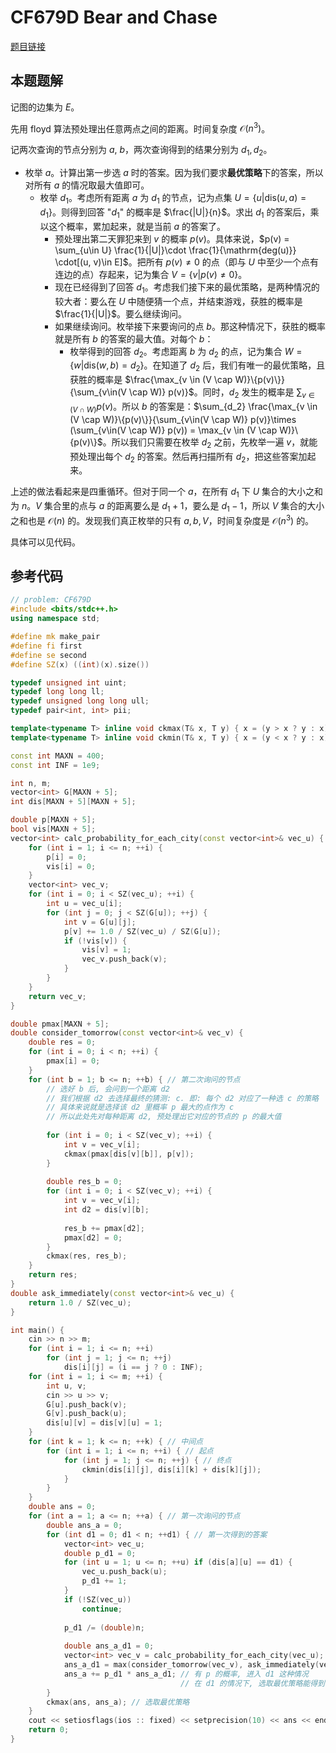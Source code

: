 # CF679D Bear and Chase

[题目链接](https://codeforces.com/contest/679/problem/D)

## 本题题解

记图的边集为 $E$。

先用 floyd 算法预处理出任意两点之间的距离。时间复杂度 $\mathcal{O}(n^3)$。

记两次查询的节点分别为 $a$, $b$，两次查询得到的结果分别为 $d_1, d_2$。

- 枚举 $a$。计算出第一步选 $a$ 时的答案。因为我们要求**最优策略**下的答案，所以对所有 $a$ 的情况取最大值即可。
  - 枚举 $d_1$。考虑所有距离 $a$ 为 $d_1$ 的节点，记为点集 $U = \{u | \mathrm{dis}(u, a) = d_1\}$。则得到回答 "$d_1$" 的概率是 $\frac{|U|}{n}$。求出 $d_1$ 的答案后，乘以这个概率，累加起来，就是当前 $a$ 的答案了。
    - 预处理出第二天罪犯来到 $v$ 的概率 $p(v)$。具体来说，$p(v) = \sum_{u\in U} \frac{1}{|U|}\cdot \frac{1}{\mathrm{deg(u)}} \cdot[(u, v)\in E]$。把所有 $p(v)\neq 0$ 的点（即与 $U$ 中至少一个点有连边的点）存起来，记为集合 $V = \{v | p(v)\neq 0\}$。
    - 现在已经得到了回答 $d_1$。考虑我们接下来的最优策略，是两种情况的较大者：要么在 $U$ 中随便猜一个点，并结束游戏，获胜的概率是 $\frac{1}{|U|}$。要么继续询问。
    - 如果继续询问。枚举接下来要询问的点 $b$。那这种情况下，获胜的概率就是所有 $b$ 的答案的最大值。对每个 $b$：
      - 枚举得到的回答 $d_2$。考虑距离 $b$ 为 $d_2$ 的点，记为集合 $W = \{w | \mathrm{dis}(w, b) = d_2\}$。在知道了 $d_2$ 后，我们有唯一的最优策略，且获胜的概率是 $\frac{\max_{v \in (V \cap W)}\{p(v)\}}{\sum_{v\in(V \cap W)} p(v)}$。同时，$d_2$ 发生的概率是 $\sum_{v\in(V \cap W)} p(v)$。所以 $b$ 的答案是：$\sum_{d_2} \frac{\max_{v \in (V \cap W)}\{p(v)\}}{\sum_{v\in(V \cap W)} p(v)}\times (\sum_{v\in(V \cap W)} p(v)) = \max_{v \in (V \cap W)}\{p(v)\}$。所以我们只需要在枚举 $d_2$ 之前，先枚举一遍 $v$，就能预处理出每个 $d_2$ 的答案。然后再扫描所有 $d_2$，把这些答案加起来。

上述的做法看起来是四重循环。但对于同一个 $a$，在所有 $d_1$ 下 $U$ 集合的大小之和为 $n$。$V$ 集合里的点与 $a$ 的距离要么是 $d_1 + 1$，要么是 $d_1 - 1$，所以 $V$ 集合的大小之和也是 $\mathcal{O}(n)$ 的。发现我们真正枚举的只有 $a, b, V$，时间复杂度是 $\mathcal{O}(n^3)$ 的。

具体可以见代码。

## 参考代码

```cpp
// problem: CF679D
#include <bits/stdc++.h>
using namespace std;

#define mk make_pair
#define fi first
#define se second
#define SZ(x) ((int)(x).size())

typedef unsigned int uint;
typedef long long ll;
typedef unsigned long long ull;
typedef pair<int, int> pii;

template<typename T> inline void ckmax(T& x, T y) { x = (y > x ? y : x); }
template<typename T> inline void ckmin(T& x, T y) { x = (y < x ? y : x); }

const int MAXN = 400;
const int INF = 1e9;

int n, m;
vector<int> G[MAXN + 5];
int dis[MAXN + 5][MAXN + 5];

double p[MAXN + 5];
bool vis[MAXN + 5];
vector<int> calc_probability_for_each_city(const vector<int>& vec_u) {
	for (int i = 1; i <= n; ++i) {
		p[i] = 0;
		vis[i] = 0;
	}
	vector<int> vec_v;
	for (int i = 0; i < SZ(vec_u); ++i) {
		int u = vec_u[i];
		for (int j = 0; j < SZ(G[u]); ++j) {
			int v = G[u][j];
			p[v] += 1.0 / SZ(vec_u) / SZ(G[u]);
			if (!vis[v]) {
				vis[v] = 1;
				vec_v.push_back(v);
			}
		}
	}
	return vec_v;
}

double pmax[MAXN + 5];
double consider_tomorrow(const vector<int>& vec_v) {
	double res = 0;
	for (int i = 0; i < n; ++i) {
		pmax[i] = 0;
	}
	for (int b = 1; b <= n; ++b) { // 第二次询问的节点
		// 选好 b 后, 会问到一个距离 d2
		// 我们根据 d2 去选择最终的猜测: c. 即: 每个 d2 对应了一种选 c 的策略
		// 具体来说就是选择该 d2 里概率 p 最大的点作为 c
		// 所以此处先对每种距离 d2, 预处理出它对应的节点的 p 的最大值
		
		for (int i = 0; i < SZ(vec_v); ++i) {
			int v = vec_v[i];
			ckmax(pmax[dis[v][b]], p[v]);
		}
		
		double res_b = 0;
		for (int i = 0; i < SZ(vec_v); ++i) {
			int v = vec_v[i];
			int d2 = dis[v][b];
			
			res_b += pmax[d2];
			pmax[d2] = 0;
		}
		ckmax(res, res_b);
	}
	return res;
}
double ask_immediately(const vector<int>& vec_u) {
	return 1.0 / SZ(vec_u);
}

int main() {
	cin >> n >> m;
	for (int i = 1; i <= n; ++i)
		for (int j = 1; j <= n; ++j)
			dis[i][j] = (i == j ? 0 : INF);
	for (int i = 1; i <= m; ++i) {
		int u, v;
		cin >> u >> v;
		G[u].push_back(v);
		G[v].push_back(u);
		dis[u][v] = dis[v][u] = 1;
	}
	for (int k = 1; k <= n; ++k) { // 中间点
		for (int i = 1; i <= n; ++i) { // 起点
			for (int j = 1; j <= n; ++j) { // 终点
				ckmin(dis[i][j], dis[i][k] + dis[k][j]);
			}
		}
	}
	double ans = 0;
	for (int a = 1; a <= n; ++a) { // 第一次询问的节点
		double ans_a = 0;
		for (int d1 = 0; d1 < n; ++d1) { // 第一次得到的答案
			vector<int> vec_u;
			double p_d1 = 0;
			for (int u = 1; u <= n; ++u) if (dis[a][u] == d1) {
				vec_u.push_back(u);
				p_d1 += 1;
			}
			if (!SZ(vec_u))
				continue;
			
			p_d1 /= (double)n;
			
			double ans_a_d1 = 0;
			vector<int> vec_v = calc_probability_for_each_city(vec_u);
			ans_a_d1 = max(consider_tomorrow(vec_v), ask_immediately(vec_u));
			ans_a += p_d1 * ans_a_d1; // 有 p 的概率, 进入 d1 这种情况
			                          // 在 d1 的情况下, 选取最优策略能得到 ans_a_d1 这一答案
		}
		ckmax(ans, ans_a); // 选取最优策略
	}
	cout << setiosflags(ios :: fixed) << setprecision(10) << ans << endl;
	return 0;
}
```





